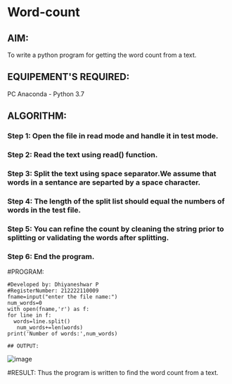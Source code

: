 # Word-count
## AIM:
To write a python program for getting the word count from a text.
## EQUIPEMENT'S REQUIRED: 
PC
Anaconda - Python 3.7
## ALGORITHM: 
### Step 1: Open the file in read mode and handle it in test mode.

### Step 2: Read the text using read() function.
 
### Step 3:  Split the text using space separator.We assume that words in a sentance are separted by a space character.

### Step 4:  The length of the split list should equal the numbers of words in the test file.

### Step 5: You can refine the count by cleaning the string prior to splitting or validating the words after splitting.

### Step 6: End the program.

#PROGRAM:
```
#Developed by: Dhiyaneshwar P
#RegisterNumber: 212222110009
fname=input("enter the file name:")
num_words=0
with open(fname,'r') as f:
for line in f:
  words=line.split()
   num_words+=len(words)
print('Number of words:',num_words)

## OUTPUT:
```
![image](https://github.com/Dhiyanesh24/Word-count/assets/118362288/061941df-ef62-4bf1-bc45-fa5f6b4833a7)




   

     
#RESULT:
Thus the program is written to find the word count from a text.
